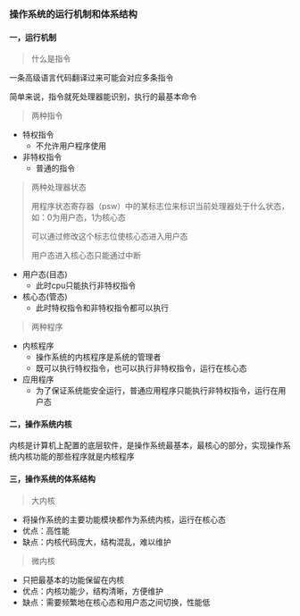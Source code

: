 ### 操作系统的运行机制和体系结构

#### 一，运行机制

> 什么是指令

一条高级语言代码翻译过来可能会对应多条指令

简单来说，指令就死处理器能识别，执行的最基本命令

> 两种指令

- 特权指令
  - 不允许用户程序使用
- 非特权指令
  - 普通的指令

> 两种处理器状态
>
> 用程序状态寄存器（psw）中的某标志位来标识当前处理器处于什么状态，如：0为用户态，1为核心态
>
> 可以通过修改这个标志位使核心态进入用户态
>
> 用户态进入核心态只能通过中断

- 用户态(目态)
  - 此时cpu只能执行非特权指令
- 核心态(管态)
  - 此时特权指令和非特权指令都可以执行

> 两种程序

- 内核程序
  - 操作系统的内核程序是系统的管理者
  - 既可以执行特权指令，也可以执行非特权指令，运行在核心态
- 应用程序
  - 为了保证系统能安全运行，普通应用程序只能执行非特权指令，运行在用户态

#### 二，操作系统内核

内核是计算机上配置的底层软件，是操作系统最基本，最核心的部分，实现操作系统内核功能的那些程序就是内核程序

#### 三，操作系统的体系结构

> 大内核

- 将操作系统的主要功能模块都作为系统内核，运行在核心态
- 优点：高性能
- 缺点：内核代码庞大，结构混乱，难以维护

> 微内核

- 只把最基本的功能保留在内核
- 优点：内核功能少，结构清晰，方便维护
- 缺点：需要频繁地在核心态和用户态之间切换，性能低 